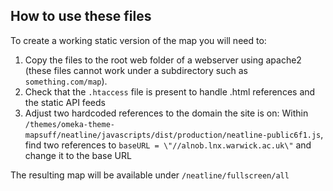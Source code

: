 ## How to use these files

To create a working static version of the map you will need to:

1. Copy the files to the root web folder of a webserver using apache2 (these files cannot work under a subdirectory such as `something.com/map`).
2. Check that the `.htaccess` file is present to handle .html references and the static API feeds
3. Adjust two hardcoded references to the domain the site is on:
  Within `/themes/omeka-theme-mapsuff/neatline/javascripts/dist/production/neatline-public6f1.js`, find two references to `baseURL = \"//alnob.lnx.warwick.ac.uk\"` and change it to the base URL

The resulting map will be available under `/neatline/fullscreen/all`
